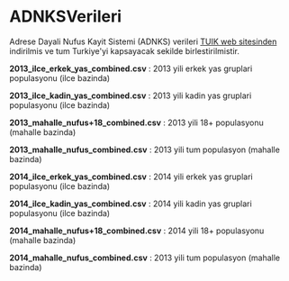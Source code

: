 # ADNKSVerileri
Adrese Dayali Nufus Kayit Sistemi (ADNKS) verileri [TUIK web sitesinden](http://tuikapp.tuik.gov.tr/adnksdagitapp/adnks.zul) indirilmis ve tum Turkiye'yi kapsayacak sekilde birlestirilmistir.

**2013_ilce_erkek_yas_combined.csv** : 2013 yili erkek yas gruplari populasyonu (ilce bazinda)

**2013_ilce_kadin_yas_combined.csv** : 2013 yili kadin yas gruplari populasyonu (ilce bazinda)

**2013_mahalle_nufus+18_combined.csv** : 2013 yili 18+ populasyonu (mahalle bazinda)

**2013_mahalle_nufus_combined.csv** : 2013 yili tum populasyon (mahalle bazinda)

**2014_ilce_erkek_yas_combined.csv** : 2014 yili erkek yas gruplari populasyonu (ilce bazinda)

**2014_ilce_kadin_yas_combined.csv** : 2014 yili kadin yas gruplari populasyonu (ilce bazinda)

**2014_mahalle_nufus+18_combined.csv** : 2014 yili 18+ populasyonu (mahalle bazinda)

**2014_mahalle_nufus_combined.csv** : 2013 yili tum populasyon (mahalle bazinda)
